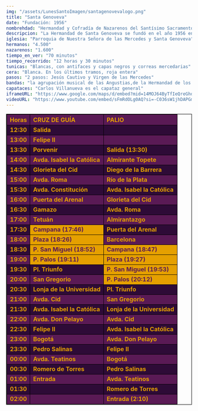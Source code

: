 ```yaml
---
img: "/assets/LunesSantoImagen/santagenovevalogo.png"
title: "Santa Genoveva"
date: "Fundación: 1956"
nombrehdad: "Hermandad y Cofradía de Nazarenos del Santísimo Sacramento, Nuestro Padre Jesús Cautivo en el Abandono de sus Discípulos, Nuestra Señora de las Mercedes Coronada y San Juan Evangelista en la Tercera Palabra, Inmaculada Milagrosa y Santa Genoveva"
descripcion: "La Hermandad de Santa Genoveva se fundó en el año 1956 en la Parroquia de Nuestra Señora de las Mercedes y Santa Genoveva, en la que actualmente sigue radicando. Tan sólo dos años más tarde, desde entonces con los dos pasos, hizo su primera salida hacia la Catedral. Fue en 1983 cuando se fusionó con la Sacramental del templo parroquial. Anteriormente ya lo había hecho con la hermandad de la Milagrosa, de gloria.Uno de los hechos más importantes que han acontecido en la historia de está corporación del Tiro de Línea ocurrió en el verano de 1997, cuando se le reconoció rango canónico a la coronación de la Virgen de las Mercedes que fue ordenada por el cardenal Bueno Montreal en 1972.Con tal motivo, la Virgen recorrió en su paso de palio las calles del barrio, en procesión extraordinaria, a finales del mes de septiembre del mismo año. Posteriormente recibió la medalla de la ciudad, como es preceptivo."
iglesia: "Parroquia de Nuestra Señora de las Mercedes y Santa Genoveva"
hermanos: "4.500"
nazarenos: "1.600"
tiempo_en_ver: "70 minutos"
tiempo_recorrido: "12 horas y 30 minutos"
tunicas: "Blancas, con antifaces y capas negros y correas mercedarias"
cera: "Blanca. En los últimos tramos, roja entera"
pasos: "2 pasos: Jesús Cautivo y Virgen de las Mercedes"
bandas: "la agrupación musical de las Angustias,de la Hermandad de los Gitanos en la cruz de guia. La agrupación musical Jesús de la Pasión de Linares, tras el Señor. El Carmen de Salteras, tras el paso de palio."
capataces: "Carlos Villanueva es el capataz general"
iframeURL: "https://www.google.com/maps/d/embed?mid=14MOJ64ByTfIeQreGhd6ZRJboNNzxC839&ehbc=2E312F"
videoURL: "https://www.youtube.com/embed/sFmRdOLg0AQ?si=-C036sW1jhDAPGmB"
---
```


<div class="recorrido">
  <table style=" width: 100%; border-collapse: collapse; text-align: left; border: 1px solid black;">
    <thead>
      <tr style="background-color: #5a1a55; color: #e5a000; font-weight: bold; border: 1px solid black;">
        <th style="border: 1px solid black; text-align: center;">Horas</th>
        <th style="border: 1px solid black;">CRUZ DE GUÍA</th>
        <th style="border: 1px solid black;">PALIO</th>
      </tr>
    </thead>
    <tbody>
      <tr style="background-color: #2e0b37; color: #e5a000; font-weight: bold; border: 1px solid black;">
        <td style="border: 1px solid black; text-align: center;">12:30</td>
        <td style="border: 1px solid black;">Salida</td>
        <td style="border: 1px solid black;"></td>
      </tr>
      <tr style="background-color: #5a1a55; color: #e5a000; font-weight: bold; border: 1px solid black;">
        <td style="border: 1px solid black; text-align: center;">13:00</td>
        <td style="border: 1px solid black;">Felipe II</td>
        <td style="border: 1px solid black;"></td>
      </tr>
      <tr style="background-color: #2e0b37; color: #e5a000; font-weight: bold; border: 1px solid black;">
        <td style="border: 1px solid black; text-align: center;">13:30</td>
        <td style="border: 1px solid black;">Porvenir</td>
        <td style="border: 1px solid black;">Salida (13:30)</td>
      </tr>
      <tr style="background-color: #5a1a55; color: #e5a000; font-weight: bold; border: 1px solid black;">
        <td style="border: 1px solid black; text-align: center;">14:00</td>
        <td style="border: 1px solid black;">Avda. Isabel la Católica</td>
        <td style="border: 1px solid black;">Almirante Topete</td>
      </tr>
      <tr style="background-color: #2e0b37; color: #e5a000; font-weight: bold; border: 1px solid black;">
        <td style="border: 1px solid black; text-align: center;">14:30</td>
        <td style="border: 1px solid black;">Glorieta del Cid</td>
        <td style="border: 1px solid black;">Diego de la Barrera</td>
      </tr>
      <tr style="background-color: #5a1a55; color: #e5a000; font-weight: bold; border: 1px solid black;">
        <td style="border: 1px solid black; text-align: center;">15:00</td>
        <td style="border: 1px solid black;">Avda. Roma</td>
        <td style="border: 1px solid black;">Río de la Plata</td>
      </tr>
      <tr style="background-color: #2e0b37; color: #e5a000; font-weight: bold; border: 1px solid black;">
        <td style="border: 1px solid black; text-align: center;">15:30</td>
        <td style="border: 1px solid black;">Avda. Constitución</td>
        <td style="border: 1px solid black;">Avda. Isabel la Católica</td>
      </tr>
      <tr style="background-color: #5a1a55; color: #e5a000; font-weight: bold; border: 1px solid black;">
        <td style="border: 1px solid black; text-align: center;">16:00</td>
        <td style="border: 1px solid black;">Puerta del Arenal</td>
        <td style="border: 1px solid black;">Glorieta del Cid</td>
      </tr>
      <tr style="background-color: #2e0b37; color: #e5a000; font-weight: bold; border: 1px solid black;">
        <td style="border: 1px solid black; text-align: center;">16:30</td>
        <td style="border: 1px solid black;">Gamazo</td>
        <td style="border: 1px solid black;">Avda. Roma</td>
      </tr>
      <tr style="background-color: #5a1a55; color: #e5a000; font-weight: bold; border: 1px solid black;">
        <td style="border: 1px solid black; text-align: center;">17:00</td>
        <td style="border: 1px solid black;">Tetuán</td>
        <td style="border: 1px solid black;">Almirantazgo</td>
      </tr>
      <tr style="background-color: #2e0b37; color: #e5a000; font-weight: bold; border: 1px solid black;">
        <td style="border: 1px solid black; text-align: center;">17:30</td>
        <td style="background-color: #e5a000; color: #5a1a55; font-weight: bold; border: 1px solid black;">Campana (17:46)</td>
        <td style="border: 1px solid black;">Puerta del Arenal</td>
      </tr>
      <tr style="background-color: #5a1a55; color: #e5a000; font-weight: bold; border: 1px solid black;">
        <td style="border: 1px solid black; text-align: center;">18:00</td>
        <td style="background-color: #e5a000; color: #5a1a55; font-weight: bold; border: 1px solid black;">Plaza (18:26)</td>
        <td style="border: 1px solid black;">Barcelona</td>
      </tr>
      <tr style="background-color: #2e0b37; color: #e5a000; font-weight: bold; border: 1px solid black;">
        <td style="border: 1px solid black; text-align: center;">18:30</td>
        <td style="background-color: #e5a000; color: #5a1a55; font-weight: bold; border: 1px solid black;">P. San Miguel (18:52)</td>
        <td style="background-color: #e5a000; color: #5a1a55; font-weight: bold; border: 1px solid black;">Campana (18:47)</td>
      </tr>
      <tr style="background-color: #5a1a55; color: #e5a000; font-weight: bold; border: 1px solid black;">
        <td style="border: 1px solid black; text-align: center;">19:00</td>
        <td style="background-color: #e5a000; color: #5a1a55; font-weight: bold; border: 1px solid black;">P. Palos (19:11)</td>
        <td style="background-color: #e5a000; color: #5a1a55; font-weight: bold; border: 1px solid black;">Plaza (19:27)</td>
      </tr>
      <tr style="background-color: #2e0b37; color: #e5a000; font-weight: bold; border: 1px solid black;">
        <td style="border: 1px solid black; text-align: center;">19:30</td>
        <td style="border: 1px solid black;">Pl. Triunfo</td>
        <td style="background-color: #e5a000; color: #5a1a55; font-weight: bold; border: 1px solid black;">P. San Miguel (19:53)</td>
      </tr>
      <tr style="background-color: #5a1a55; color: #e5a000; font-weight: bold; border: 1px solid black;">
        <td style="border: 1px solid black; text-align: center;">20:00</td>
        <td style="border: 1px solid black;">San Gregorio</td>
        <td style="background-color: #e5a000; color: #5a1a55; font-weight: bold; border: 1px solid black;">P. Palos (20:12)</td>
      </tr>
      <tr style="background-color: #2e0b37; color: #e5a000; font-weight: bold; border: 1px solid black;">
        <td style="border: 1px solid black; text-align: center;">20:30</td>
        <td style="border: 1px solid black;">Lonja de la Universidad</td>
        <td style="border: 1px solid black;">Pl. Triunfo</td>
      </tr>
      <tr style="background-color: #5a1a55; color: #e5a000; font-weight: bold; border: 1px solid black;">
        <td style="border: 1px solid black; text-align: center;">21:00</td>
        <td style="border: 1px solid black;">Avda. Cid</td>
        <td style="border: 1px solid black;">San Gregorio</td>
      </tr>
      <tr style="background-color: #2e0b37; color: #e5a000; font-weight: bold; border: 1px solid black;">
        <td style="border: 1px solid black; text-align: center;">21:30</td>
        <td style="border: 1px solid black;">Avda. Isabel la Católica</td>
        <td style="border: 1px solid black;">Lonja de la Universidad</td>
      </tr>
      <tr style="background-color: #5a1a55; color: #e5a000; font-weight: bold; border: 1px solid black;">
        <td style="border: 1px solid black; text-align: center;">22:00</td>
        <td style="border: 1px solid black;">Avda. Don Pelayo</td>
        <td style="border: 1px solid black;">Avda. Cid</td>
      </tr>
      <tr style="background-color: #2e0b37; color: #e5a000; font-weight: bold; border: 1px solid black;">
        <td style="border: 1px solid black; text-align: center;">22:30</td>
        <td style="border: 1px solid black;">Felipe II</td>
        <td style="border: 1px solid black;">Avda. Isabel la Católica</td>
      </tr>
      <tr style="background-color: #5a1a55; color: #e5a000; font-weight: bold; border: 1px solid black;">
        <td style="border: 1px solid black; text-align: center;">23:00</td>
        <td style="border: 1px solid black;">Bogotá</td>
        <td style="border: 1px solid black;">Avda. Don Pelayo</td>
      </tr>
      <tr style="background-color: #2e0b37; color: #e5a000; font-weight: bold; border: 1px solid black;">
        <td style="border: 1px solid black; text-align: center;">23:30</td>
        <td style="border: 1px solid black;">Pedro Salinas</td>
        <td style="border: 1px solid black;">Felipe II</td>
      </tr>
      <tr style="background-color: #5a1a55; color: #e5a000; font-weight: bold; border: 1px solid black;">
        <td style="border: 1px solid black; text-align: center;">00:00</td>
        <td style="border: 1px solid black;">Avda. Teatinos</td>
        <td style="border: 1px solid black;">Bogotá</td>
      </tr>
      <tr style="background-color: #2e0b37; color: #e5a000; font-weight: bold; border: 1px solid black;">
        <td style="border: 1px solid black; text-align: center;">00:30</td>
        <td style="border: 1px solid black;">Romero de Torres</td>
        <td style="border: 1px solid black;">Pedro Salinas</td>
      </tr>
      <tr style="background-color: #5a1a55; color: #e5a000; font-weight: bold; border: 1px solid black;">
        <td style="border: 1px solid black; text-align: center;">01:00</td>
        <td style="border: 1px solid black;">Entrada</td>
        <td style="border: 1px solid black;">Avda. Teatinos</td>
      </tr>
      <tr style="background-color: #2e0b37; color: #e5a000; font-weight: bold; border: 1px solid black;">
        <td style="border: 1px solid black; text-align: center;">01:30</td>
        <td style="border: 1px solid black;"></td>
        <td style="border: 1px solid black;">Romero de Torres</td>
      </tr>
      <tr style="background-color: #5a1a55; color: #e5a000; font-weight: bold; border: 1px solid black;">
        <td style="border: 1px solid black; text-align: center;">02:00</td>
        <td style="border: 1px solid black;"></td>
        <td style="border: 1px solid black;">Entrada (2:10)</td>
      </tr>
    </tbody>
  </table>
</div>
